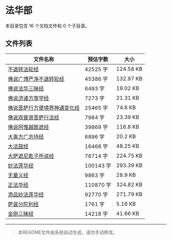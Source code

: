 # 法华部

本目录包含 16 个文档文件和 0 个子目录。

## 文件列表

| 文件名称 | 预估字数 | 大小 |
|---------|---------|------|
| [不退转法轮经](佛藏/大藏经/经藏/法华部/不退转法轮经.md) | 42525 字 | 124.58 KB |
| [佛说广博严净不退转轮经](佛藏/大藏经/经藏/法华部/佛说广博严净不退转轮经.md) | 45386 字 | 132.97 KB |
| [佛说法华三昧经](佛藏/大藏经/经藏/法华部/佛说法华三昧经.md) | 6493 字 | 19.02 KB |
| [佛说济诸方等学经](佛藏/大藏经/经藏/法华部/佛说济诸方等学经.md) | 7273 字 | 21.31 KB |
| [佛说菩萨行方便境界神通变化经](佛藏/大藏经/经藏/法华部/佛说菩萨行方便境界神通变化经.md) | 25465 字 | 74.6 KB |
| [佛说观普贤菩萨行法经](佛藏/大藏经/经藏/法华部/佛说观普贤菩萨行法经.md) | 7984 字 | 23.39 KB |
| [佛说阿惟越致遮经](佛藏/大藏经/经藏/法华部/佛说阿惟越致遮经.md) | 39869 字 | 116.8 KB |
| [大乘方广总持经](佛藏/大藏经/经藏/法华部/大乘方广总持经.md) | 6896 字 | 20.2 KB |
| [大法鼓经](佛藏/大藏经/经藏/法华部/大法鼓经.md) | 16468 字 | 48.25 KB |
| [大萨遮尼乾子所说经](佛藏/大藏经/经藏/法华部/大萨遮尼乾子所说经.md) | 76714 字 | 224.75 KB |
| [妙法莲华经](佛藏/大藏经/经藏/法华部/妙法莲华经.md) | 100143 字 | 293.39 KB |
| [无量义经](佛藏/大藏经/经藏/法华部/无量义经.md) | 9863 字 | 28.9 KB |
| [正法华经](佛藏/大藏经/经藏/法华部/正法华经.md) | 110870 字 | 324.82 KB |
| [添品妙法莲华经](佛藏/大藏经/经藏/法华部/添品妙法莲华经.md) | 92770 字 | 271.79 KB |
| [萨昙分陀利经](佛藏/大藏经/经藏/法华部/萨昙分陀利经.md) | 1761 字 | 5.16 KB |
| [金刚三昧经](佛藏/大藏经/经藏/法华部/金刚三昧经.md) | 14218 字 | 41.66 KB |

---

> 本README文件由系统自动生成，请勿手动修改。
